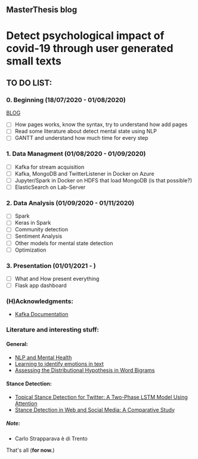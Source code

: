 ## MasterThesis blog


# Detect psychological impact of covid-19 through user generated small texts

## TO DO LIST:
### 0. Beginning (18/07/2020 - 01/08/2020)
[BLOG](July.md)

- [ ] How pages works, know the syntax, try to understand how add pages
- [ ] Read some literature about detect mental state using NLP 
- [ ] GANTT and understand how much time for every step

### 1. Data Managment (01/08/2020 - 01/09/2020)
- [ ] Kafka for stream acquisition
- [ ] Kafka, MongoDB and TwitterListener in Docker on Azure
- [ ] Jupyter/Spark in Docker on HDFS that load MongoDB (is that possible?)
- [ ] ElasticSearch on Lab-Server

### 2. Data Analysis (01/09/2020 - 01/11/2020)
- [ ] Spark 
- [ ] Keras in Spark
- [ ] Community detection
- [ ] Sentiment Analysis
- [ ] Other models for mental state detection
- [ ] Optimization

### 3. Presentation (01/01/2021 - )
- [ ] What and How present everything
- [ ] Flask app dashboard

### (H)Acknowledgments:
- [Kafka Documentation](https://kafka.apache.org/documentation)

### Literature and interesting stuff:
#### General:
- [NLP and Mental Health](https://www.researchgate.net/publication/313127241_Natural_language_processing_in_mental_health_applications_using_non-clinical_texts)
- [Learning to identify emotions in text](http://citeseerx.ist.psu.edu/viewdoc/download?doi=10.1.1.217.62&rep=rep1&type=pdf)
- [Assessing the Distributional Hypothesis in Word Bigrams](https://iris.unitn.it/retrieve/handle/11572/249655/297594/2019_how_much_competence_in_performance.pdf)
#### Stance Detection:
- [Topical Stance Detection for Twitter: A Two-Phase LSTM Model Using Attention](https://arxiv.org/pdf/1801.03032.pdf)
- [Stance Detection in Web and Social Media: A Comparative Study](https://arxiv.org/pdf/2007.05976.pdf)

##### Note:
- Carlo Strapparava è di Trento


That's all (**for now.**)
